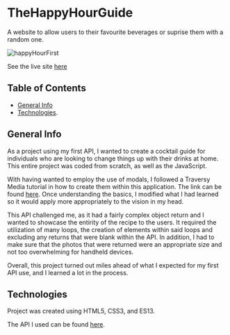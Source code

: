 # TheHappyHourGuide
 
 A website to allow users to their favourite beverages or suprise them with a random one.

![happyHourFirst](https://user-images.githubusercontent.com/98355961/174711069-dfefb600-42bc-48b0-a56f-69e24f6be72f.png)


See the live site [here](http://happyhour.sarahgerrard.me/)


## Table of Contents

* [General Info](#general-info)
* [Technologies](#technologies).

## General Info

As a project using my first API, I wanted to create a cocktail guide for individuals who are looking to change things up with their drinks at home. This entire project was coded from scratch, as well as the JavaScript.

With having wanted to employ the use of modals, I followed a Traversy Media tutorial in how to create them within this application. The link can be found [here](https://www.youtube.com/watch?v=6ophW7Ask_0). Once understanding the basics, I modified what I had learned so it would apply more appropriately to the vision in my head.

This API challenged me, as it had a fairly complex object return and I wanted to showcase the entirity of the recipe to the users. It required the utilization of many loops, the creation of elements within said loops and excluding any returns that were blank within the API. In addition, I had to make sure that the photos that were returned were an appropriate size and not too overwhelming for handheld devices.

Overall, this project turned out miles ahead of what I expected for my first API use, and I learned a lot in the process.

## Technologies

Project was created using HTML5, CSS3, and ES13.

The API I used can be found [here](https://www.thecocktaildb.com/api.php). 
